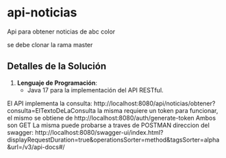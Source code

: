 # api-noticias
Api para obtener noticias de abc color

se debe clonar la rama master

## Detalles de la Solución
1. **Lenguaje de Programación**:
   - Java 17 para la implementación del API RESTful.

El API implementa la consulta:
http://localhost:8080/api/noticias/obtener?consulta=ElTextoDeLaConsulta
la misma requiere un token para funcionar, el mismo se obtiene de 
http://localhost:8080/auth/generate-token
Ambos son GET
La misma puede probarse a traves de POSTMAN
direccion del swagger: http://localhost:8080/swagger-ui/index.html?displayRequestDuration=true&operationsSorter=method&tagsSorter=alpha&url=/v3/api-docs#/
